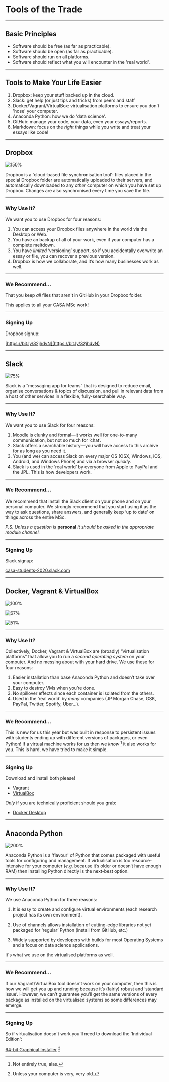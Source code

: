 # Tools of the Trade

---

## Basic Principles

- Software should be free (as far as practicable).
- Software should be open (as far as practicable).
- Software should run on all platforms.
- Software should reflect what you will encounter in the 'real world'.

---

## Tools to Make Your Life Easier

1. Dropbox: keep your stuff backed up in the cloud.
2. Slack: get help (or just tips and tricks) from peers and staff
3. Docker/Vagrant/VirtualBox: virtualisation platforms to ensure you don't 'hose' your computer.
4. Anaconda Python: how we do 'data science'.
5. GitHub: manage your code, your data, even your essays/reports.
6. Markdown: focus on the *right* things while you write and treat your essays like code!

---

## Dropbox

![150%](./img/Dropbox.png)

Dropbox is a 'cloud-based file synchronisation tool': files placed in the special Dropbox folder are automatically uploaded to their servers, and automatically downloaded to any *other* computer on which you have set up Dropbox. Changes are also synchronised every time you save the file.

---

### Why Use It?

We want you to use Dropbox for four reasons:

1. You can access your Dropbox files anywhere in the world via the Desktop or Web.
2. You have an backup of all of your work, even if your computer has a complete meltdown.
3. You have *limited* ‘versioning’ support, so if you accidentally overwrite an essay or file, you can recover a previous version.
4. Dropbox is how we collaborate, and it’s how many businesses work as well.

---

### We Recommend... 

That you keep *all* files that aren't in GitHub in your Dropbox folder. 

This applies to all your CASA MSc work!

---

### Signing Up

Dropbox signup:

[https://bit.ly/32jhdvN](https://bit.ly/32jhdvN)

---

## Slack

![75%](img/Slack.png)

Slack is a “messaging app for teams” that is designed to reduce email, organise conversations & topics of discussion, and pull in relevant data from a host of other services in a flexible, fully-searchable way. 

---

### Why Use It?

We want you to use Slack for four reasons:

1. Moodle is clunky and formal—it works well for one-to-many communication, but not so much for ‘chat’.
2. Slack offers a searchable history—you will have access to this archive for as long as you need it.
3. You (and we) can access Slack on every major OS (OSX, Windows, iOS, Android, and Windows Phone) and via a browser *quickly*.
4. Slack is used in the ‘real world’ by everyone from Apple to PayPal and the JPL. This is how developers work.

---

### We Recommend... 

We recommend that install the Slack client on your phone and on your personal computer. We strongly recommend that you start using it as the way to ask questions, share answers, and generally keep ‘up to date’ on things across the entire MSc.

*P.S. Unless a question is* **personal** *it should be asked in the appropriate module channel.*

---

### Signing Up

Slack signup:

[casa-students-2020.slack.com](https://casa-students-2020.slack.com)

---

## Docker, Vagrant & VirtualBox

![100%](img/Docker.png)

![67%](img/Vagrant.png)

![51%](img/VirtualBox.png)

---

### Why Use It?

Collectively, Docker, Vagrant & VirtualBox are (broadly) “virtualisation platforms” that allow you to run a *second operating system* on your computer. And no messing about with your hard drive. We use these for four reasons:

1. Easier installation than base Anaconda Python and doesn’t take over your computer.
2. Easy to destroy VMs when you’re done.
3. No spillover effects since each container is isolated from the others.
4. Used in the ‘real world’ by *many* companies (JP Morgan Chase, GSK, PayPal, Twitter, Spotify, Uber…).

---

### We Recommend...

This is new for us this year but was built in response to persistent issues with students ending up with different versions of packages, or even Python! If a virtual machine works for us then we *know* [^1] it also works for you. This is hard, we have tried to make it simple.

[^1]: Not entirely true, alas.

---

### Signing Up

Download and install both please!

- [Vagrant](https://www.vagrantup.com/downloads)
- [VirtualBox](https://www.virtualbox.org/wiki/Downloads)

*Only* if you are technically proficient should you grab:

- [Docker Desktop](https://docker.com/products/docker-desktop)

---

## Anaconda Python

![200%](img/Anaconda.png)

Anaconda Python is a 'flavour' of Python that comes packaged with useful tools for configuring and management. If virtualisation is too resource-intensive for your computer (*e.g.* because it’s older or doesn’t have enough RAM) then installing Python directly is the next-best option.

---

### Why Use It?

We use Anaconda Python for three reasons:

1. It is easy to create and configure virtual environments (each research project has its own environment).

2. Use of channels allows installation of cutting-edge libraries not yet packaged for ‘regular’ Python (install from GitHub, etc.)

3. Widely supported by developers with builds for most Operating Systems and a focus on data science applications.

It's what we use on the virtualised platforms as well.

---

### We Recommend...

If our Vagrant/VirtualBox tool doesn't work on your computer, then this is how we will get you up and running because it’s (fairly) robust and ‘standard issue’. However, we can’t guarantee you’ll get the same versions of every package as installed on the virtualised systems so some differences may emerge.

---

### Signing Up

So if virtualisation doesn't work you'll need to download the 'Individual Edition':

[64-bit Graphical Installer](https://www.anaconda.com/products/individual) [^2]

[^2]: Unless your computer is very, very old.